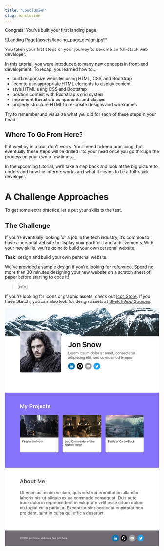 ```yaml
---
title: "Conclusion"
slug: conclusion
---
```


Congrats! You've built your first landing page.

![Landing Page](assets/landing_page_design.jpg**

You taken your first steps on your journey to become an full-stack web developer.

In this tutorial, you were introduced to many new concepts in front-end development. To recap, you learned how to...

- build responsive websites using HTML, CSS, and Bootstrap
- learn to use appropriate HTML elements to display content
- style HTML using CSS and Bootstrap
- position content with Bootstrap's grid system
- implement Bootstrap components and classes
- properly structure HTML to re-create designs and wireframes

Try to remember and visualize what you did for each of these steps in your head.

## Where To Go From Here?

If it went by in a blur, don't worry. You'll need to keep practicing, but eventually these steps will be drilled into your head once you go through the process on your own a few times...

In the upcoming tutorial, we'll take a step back and look at the big picture to understand how the internet works and what it means to be a full-stack developer.

# A Challenge Approaches

To get some extra practice, let's put your skills to the test.

## The Challenge

If you're eventually looking for a job in the tech industry, it's common to have a personal website to display your portifolio and achievements. With your new skills, you're going to build your own personal website.

**Task:** design and build your own personal website.

We've provided a sample design if you're looking for reference. Spend no more than 30 minutes designing your new website on a scratch sheet of paper before starting to code it!

> [info]
>
If you're looking for icons or graphic assets, check out [Icon Store](assets/https://iconstore.co/). If you have Sketch, you can also look for design assets at [Sketch App Sources](https://www.sketchappsources.com/).

![Sample Design](assets/sample_design.jpg)




